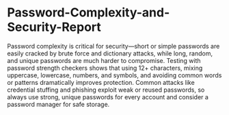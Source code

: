 # Password-Complexity-and-Security-Report
Password complexity is critical for security—short or simple passwords are easily cracked by brute force and dictionary attacks, while long, random, and unique passwords are much harder to compromise. Testing with password strength checkers shows that using 12+ characters, mixing uppercase, lowercase, numbers, and symbols, and avoiding common words or patterns dramatically improves protection. Common attacks like credential stuffing and phishing exploit weak or reused passwords, so always use strong, unique passwords for every account and consider a password manager for safe storage.
